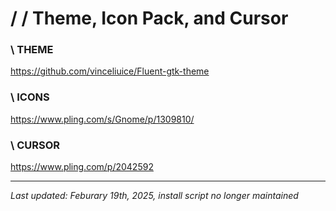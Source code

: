 # / / Theme, Icon Pack, and Cursor

### \ THEME

https://github.com/vinceliuice/Fluent-gtk-theme

### \ ICONS

https://www.pling.com/s/Gnome/p/1309810/

### \ CURSOR

https://www.pling.com/p/2042592

---
*Last updated: Feburary 19th, 2025, install script no longer maintained*
